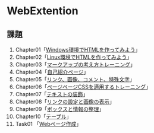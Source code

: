 # WebExtention

## 課題
1. Chapter01「[Windows環境でHTMLを作ってみよう](chapter01/ch01-firsthtml-win.html)」
2. Chapter02「[Linux環境でHTMLを作ってみよう](chapter02/ch02-firsthtml-linux.html)」
3. Chapter03「[マークアップの考え方トレーニング](chapter03/ch03-markuptag1.html)」
4. Chapter04「[自己紹介ページ](chapter04/ch04-markuptag1.html)」
5. Chapter05「[リンク、画像、コメント、特殊文字](chapter05/ch05-markuptag2.html)」
6. Chapter06「[ページページCSSを適用するトレーニング](chapter06/index.html)」
7. Chapter07「[テキストの装飾](chapter07/ch07-fontsytle.html)」
8. Chapter08「[リンクの設定と画像の表示](chapter08/ch08-linkimg.html)」
9. Chapter09「[ボックスと情報の整理](chapter09/ch09-boxcss.html)」
10. Chapter10「[テーブル](chapter10/ch10-table.html)」
11. Task01 「[Webページ作成](Task01.index.html)」

